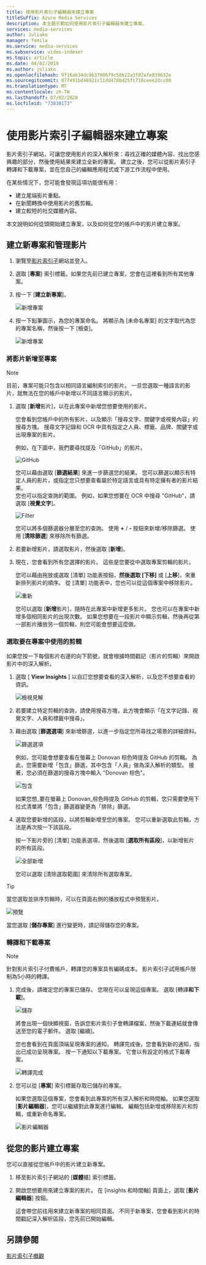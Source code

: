 ```yaml
---
title: 使用影片索引子編輯器來建立專案
titleSuffix: Azure Media Services
description: 本主題示範如何使用影片索引子編輯器來建立專案。
services: media-services
author: Juliako
manager: femila
ms.service: media-services
ms.subservice: video-indexer
ms.topic: article
ms.date: 04/02/2019
ms.author: juliako
ms.openlocfilehash: 9f16ab34dc9b37806f9c58b22a3f02afe839632e
ms.sourcegitcommit: 877491bd46921c11dd478bd25fc718ceee2dcc08
ms.translationtype: MT
ms.contentlocale: zh-TW
ms.lasthandoff: 07/02/2020
ms.locfileid: "73839173"
---
```

# <a name="use-the-video-indexer-editor-to-create-projects"></a>使用影片索引子編輯器來建立專案

影片索引子網站，可讓您使用影片的深入解析來：尋找正確的媒體內容、找出您感興趣的部分，然後使用結果來建立全新的專案。 建立之後，您可以從影片索引子轉譯和下載專案，並在您自己的編輯應用程式或下游工作流程中使用。

在某些情況下，您可能會發現這項功能很有用： 

* 建立尾端影片重點。
* 在新聞轉換中使用影片的舊剪輯。
* 建立較短的社交媒體內容。

本文說明如何從頭開始建立專案，以及如何從您的帳戶中的影片建立專案。

## <a name="create-new-project-and-manage-videos"></a>建立新專案和管理影片

1. 瀏覽至[影片索引子](https://www.videoindexer.ai/)網站並登入。
1. 選取 [**專案**] 索引標籤。如果您先前已建立專案，您會在這裡看到所有其他專案。
1. 按一下 [**建立新專案**]。  

    ![新增專案](./media/video-indexer-view-edit/new-project.png)
1. 按一下鉛筆圖示，為您的專案命名。 將顯示為 [未命名專案] 的文字取代為您的專案名稱，然後按一下 [檢查]。

    ![新增專案](./media/video-indexer-view-edit/new-project3.png)
    
### <a name="add-videos-to-the-project"></a>將影片新增至專案

> [!NOTE]
> 目前，專案可能只包含以相同語言編制索引的影片。 一旦您選取一種語言的影片，就無法在您的帳戶中新增以不同語言顯示的影片。

1. 選取 [**新增**影片]，以在此專案中新增您想要使用的影片。

    您會看到您帳戶中的所有影片，以及顯示「搜尋文字、關鍵字或視覺內容」的搜尋方塊。 搜尋文字記錄和 OCR 中具有指定之人員、標籤、品牌、關鍵字或出現專案的影片。
    
    例如，在下圖中，我們要尋找提及「GitHub」的影片。
    
    ![GitHub](./media/video-indexer-view-edit/github.png)

    您可以藉由選取 [**篩選結果**] 來進一步篩選您的結果。 您可以篩選以顯示有特定人員的影片，或指定您只想要查看屬於特定語言或具有特定擁有者的影片結果。 <br/> 您也可以指定查詢的範圍。 例如，如果您想要在 OCR 中搜尋 "GitHub"，請選取 [**視覺文字**]。

    ![Filter](./media/video-indexer-view-edit/visual-text.png)

    您可以將多個篩選器分層至您的查詢。 使用 **+** / **-** 按鈕來新增/移除篩選。 使用 [**清除篩選**] 來移除所有篩選。
1. 若要新增影片，請選取影片，然後選取 [**新增**]。
1. 現在，您會看到所有您選擇的影片。 這些是您要從中選取專案剪輯的影片。

    您可以藉由拖放或選取 [清單] 功能表按鈕，**然後選取 [下移]** 或 [**上移**]，來重新排列影片的順序。 從 [清單] 功能表中，您也可以從這個專案中移除影片。 

    ![重新](./media/video-indexer-view-edit/rearrange.png)
    
    您可以選取 [**新增**影片]，隨時在此專案中新增更多影片。 您也可以在專案中新增多個相同影片的出現次數。 如果您想要在一段影片中顯示剪輯，然後再從第一部影片播放另一個剪輯，則您可能會想要這麼做。 

### <a name="select-clips-to-use-in-your-project"></a>選取要在專案中使用的剪輯

如果您按一下每個影片右邊的向下箭號，就會根據時間戳記（影片的剪輯）來開啟影片中的深入解析。 

1. 選取 [ **View Insights** ] 以自訂您想要查看的深入解析，以及您不想要查看的資訊。 

    ![檢視見解](./media/video-indexer-view-edit/insights.png)
1. 若要建立特定剪輯的查詢，請使用搜尋方塊，此方塊會顯示「在文字記錄、視覺文字、人員和標籤中搜尋」。
1. 藉由選取 [**篩選選項**] 來新增篩選，以進一步指定您所尋找之場景的詳細資料。

    ![篩選選項](./media/video-indexer-view-edit/filter-options.png)

    例如，您可能會想要查看在螢幕上 Donovan 棕色時提及 GitHub 的剪輯。 為此，您需要新增「包含」篩選，其中包含「人員」做為深入解析的類型。 接著，您必須在篩選的搜尋方塊中輸入 "Donovan 棕色"。
    
    ![包含](./media/video-indexer-view-edit/include.png)
    
    如果您想_要在螢幕上 Donovan_棕色時提及 GitHub 的剪輯，您只需要使用下拉式清單將「包含」篩選器變更為「排除」篩選。 

1. 選取您要新增的區段，以將剪輯新增至您的專案。 您可以重新選取此剪輯，方法是再次按一下該區段。
    
    按一下影片旁的 [清單] 功能表選項，然後選取 [**選取所有區段**]，以新增影片的所有區段。 

    ![全部新增](./media/video-indexer-view-edit/add-all.png)

    您可以選取 [清除選取範圍] 來清除所有選取專案。

> [!TIP]
> 當您選取並排序剪輯時，可以在頁面右側的播放程式中預覽影片。 

![預覽](./media/video-indexer-view-edit/preview.png)

當您選取 [**儲存專案**] 進行變更時，請記得儲存您的專案。 

### <a name="render-and-download-the-project"></a>轉譯和下載專案

> [!NOTE]
> 針對影片索引子付費帳戶，轉譯您的專案具有編碼成本。 影片索引子試用帳戶限制為5小時的轉譯。

1. 完成後，請確定您的專案已儲存。 您現在可以呈現這個專案。 選取 [轉譯**和下載**]。 

    ![儲存](./media/video-indexer-view-edit/save.png)

    將會出現一個快顯視窗，告訴您影片索引子會轉譯檔案，然後下載連結就會傳送至您的電子郵件。 選取 [繼續]。 
    
    您也會看到在頁面頂端呈現專案的通知。 轉譯完成後，您會看到新的通知，指出已成功呈現專案。 按一下通知以下載專案。 它會以有設定的格式下載專案。

    ![轉譯完成](./media/video-indexer-view-edit/rendering-done.png)

1. 您可以從 [**專案**] 索引標籤存取已儲存的專案。 

    如果您選取這個專案，您會看到此專案的所有深入解析和時間軸。 如果您選取 [**影片編輯器**]，您可以繼續對此專案進行編輯。 編輯包括新增或移除影片和剪輯，或重新命名專案。

    ![影片編輯器](./media/video-indexer-view-edit/video-editor.png)
     
## <a name="create-a-project-from-your-video"></a>從您的影片建立專案

您可以直接從您帳戶中的影片建立新專案。 

1. 移至影片索引子網站的 [**媒體**櫃] 索引標籤。
1. 開啟您想要用來建立專案的影片。 在 [insights 和時間軸] 頁面上，選取 [**影片編輯器**] 按鈕。

    這會帶您前往用來建立新專案的相同頁面。 不同于新專案，您會看到影片的時間戳記深入解析區段，您先前已開始編輯。

## <a name="see-also"></a>另請參閱

[影片索引子概觀](video-indexer-overview.md)


